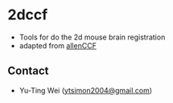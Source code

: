 2dccf
======

* Tools for do the 2d mouse brain registration
* adapted from [allenCCF](https://github.com/cortex-lab/allenCCF)



## Contact
- Yu-Ting Wei (ytsimon2004@gmail.com)
